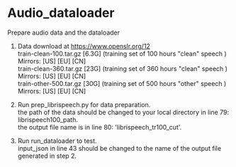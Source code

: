 # Audio_dataloader
Prepare audio data and the dataloader

1. Data download at https://www.openslr.org/12 <br>
train-clean-100.tar.gz [6.3G]   (training set of 100 hours "clean" speech )   Mirrors: [US]   [EU]   [CN]  
train-clean-360.tar.gz [23G]   (training set of 360 hours "clean" speech )   Mirrors: [US]   [EU]   [CN]  
train-other-500.tar.gz [30G]   (training set of 500 hours "other" speech )   Mirrors: [US]   [EU]   [CN]  

2. Run prep_librispeech.py for data preparation.<br>
   the path of the data should be changed to your local directory in line 79: librispeech100_path.<br>
   the output file name is in line 80: 'librispeech_tr100_cut'.

3. Run run_dataloader to test. <br>
   input_json in line 43 should be changed to the name of the output file generated in step 2.
